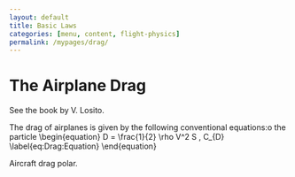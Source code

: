 ```yaml
---
layout: default
title: Basic Laws
categories: [menu, content, flight-physics]
permalink: /mypages/drag/
---
```


# The Airplane Drag

See the book by V. Losito.

The drag of airplanes is given by the following conventional equations:o the particle
\begin{equation}
  D = \frac{1}{2} \rho V^2 S \, C_{D}
  \label{eq:Drag:Equation}
\end{equation}

Aircraft drag polar.
